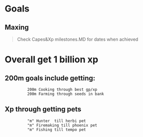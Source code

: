 # Goals
## Maxing
> Check Capes&Xp milestones.MD for dates when achieved

# Overall get 1 billion xp
## 200m goals include getting:
```
          200m Cooking through best gp/xp
          200m Farming through seeds in bank
```
## Xp through getting pets
```
          "m" Hunter  till herbi pet
          "m" Firemaking till phoenix pet
          "m" Fishing till tempo pet
```
